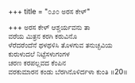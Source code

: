 +++
title = "೦೨೦ ಅರಸ ಕೇಳ್"

+++
ಅರಸ ಕೇಳ್ ಆಶ್ಚರ್ಯವನು ತಾ  
ವರೆಯ ಮಿತ್ರನ ಕರಗಿ ಕರುವಿನೊ  
ಳೆರೆದರೆಂದೆನೆ ಥಳಥಳಿಸಿ ತೊಳಗುವ ತನುಚ್ಛವಿಯ   
ಕುರುಳುದಲೆ ನಿಟ್ಟೆಸಳುಗಂಗಳ  
ಚರಣ ಕರಪಲ್ಲವದ ಕೆಂಪಿನ   
ವರಕುಮಾರನ ಕಂಡು ಬೆರಗಿನೊಳಿರ್ದಳಾ ಕುಂತಿ     ॥20॥